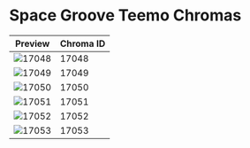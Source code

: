 # Space Groove Teemo Chromas

| Preview | Chroma ID |
|---------|-----------|
| ![17048](https://raw.communitydragon.org/latest/plugins/rcp-be-lol-game-data/global/default/v1/champion-chroma-images/17/17048.png) | 17048 |
| ![17049](https://raw.communitydragon.org/latest/plugins/rcp-be-lol-game-data/global/default/v1/champion-chroma-images/17/17049.png) | 17049 |
| ![17050](https://raw.communitydragon.org/latest/plugins/rcp-be-lol-game-data/global/default/v1/champion-chroma-images/17/17050.png) | 17050 |
| ![17051](https://raw.communitydragon.org/latest/plugins/rcp-be-lol-game-data/global/default/v1/champion-chroma-images/17/17051.png) | 17051 |
| ![17052](https://raw.communitydragon.org/latest/plugins/rcp-be-lol-game-data/global/default/v1/champion-chroma-images/17/17052.png) | 17052 |
| ![17053](https://raw.communitydragon.org/latest/plugins/rcp-be-lol-game-data/global/default/v1/champion-chroma-images/17/17053.png) | 17053 |